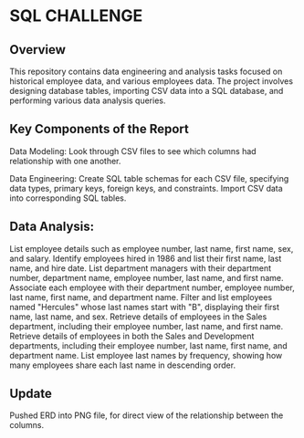 # **SQL CHALLENGE**

## **Overview**
This repository contains data engineering and analysis tasks focused on historical employee data, and various employees data. The project involves designing database tables, importing CSV data into a SQL database, and performing various data analysis queries.

## **Key Components of the Report**
Data Modeling: Look through CSV files to see which columns had relationship with one another.

Data Engineering: Create SQL table schemas for each CSV file, specifying data types, primary keys, foreign keys, and constraints. Import CSV data into corresponding SQL tables.

## **Data Analysis:**
List employee details such as employee number, last name, first name, sex, and salary.
Identify employees hired in 1986 and list their first name, last name, and hire date.
List department managers with their department number, department name, employee number, last name, and first name.
Associate each employee with their department number, employee number, last name, first name, and department name.
Filter and list employees named "Hercules" whose last names start with "B", displaying their first name, last name, and sex.
Retrieve details of employees in the Sales department, including their employee number, last name, and first name.
Retrieve details of employees in both the Sales and Development departments, including their employee number, last name, first name, and department name.
List employee last names by frequency, showing how many employees share each last name in descending order.

## **Update**
Pushed ERD into PNG file, for direct view of the relationship between the columns.
